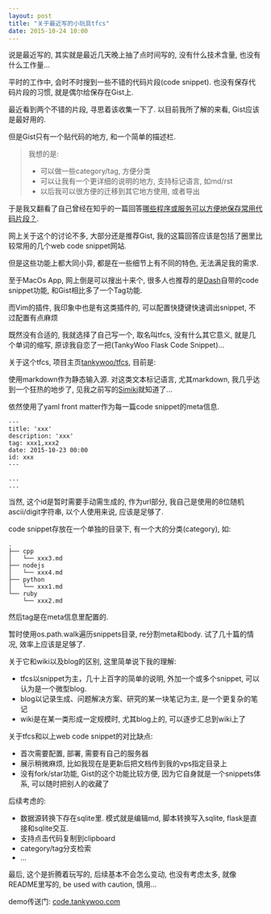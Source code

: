 ```yaml
---
layout: post
title: "关于最近写的小玩具tfcs"
date: 2015-10-24 10:00
---
```


说是最近写的, 其实就是最近几天晚上抽了点时间写的, 没有什么技术含量, 也没有什么工作量...

平时的工作中, 会时不时搜到一些不错的代码片段(code snippet). 也没有保存代码片段的习惯, 就是偶尔给保存在Gist上.

最近看到两个不错的片段, 寻思着该收集一下了. 以目前我所了解的来看, Gist应该是最好用的.

但是Gist只有一个贴代码的地方, 和一个简单的描述栏.

> 我想的是:
> 
> * 可以做一些category/tag, 方便分类
> * 可以让我有一个更详细的说明的地方, 支持标记语言, 如md/rst
> * 以后我可以很方便的迁移到其它地方使用, 或者导出

于是我又翻看了自己曾经在知乎的一篇回答[哪些程序或服务可以方便地保存常用代码片段？](http://www.zhihu.com/question/21003319/answer/16931276).

网上关于这个的讨论不多, 大部分还是推荐Gist, 我的这篇回答应该是包括了圈里比较常用的几个web code snippet网站.

但是这些功能上都大同小异, 都是在一些细节上有不同的特色, 无法满足我的需求.

至于MacOs App, 网上倒是可以搜出十来个, 很多人也推荐的是[Dash](https://kapeli.com/dash)自带的code snippet功能, 和Gist相比多了一个Tag功能.

而Vim的插件, 我印象中也是有这类插件的, 可以配置快捷键快速调出snippet, 不过配置有点麻烦

既然没有合适的, 我就选择了自己写一个, 取名叫tfcs, 没有什么其它意义, 就是几个单词的缩写, 原谅我自恋了一把(TankyWoo Flask Code Snippet)...

关于这个tfcs, 项目主页[tankywoo/tfcs](https://github.com/tankywoo/tfcs), 目前是:

使用markdown作为静态输入源. 对这类文本标记语言, 尤其markdown, 我几乎达到一个狂热的地步了, 见我之前写的[Simiki](http://simiki.org/)就知道了...

依然使用了yaml front matter作为每一篇code snippet的meta信息.

    ---
    title: 'xxx'
    description: 'xxx'
    tag: xxx1,xxx2
    date: 2015-10-23 00:00
    id: xxx
    ---

    ...
    ...

当然, 这个id是暂时需要手动需生成的, 作为url部分, 我自己是使用的8位随机ascii/digit字符串, 以个人使用来说, 应该是足够了.

code snippet存放在一个单独的目录下, 有一个大的分类(category), 如:

    .
    ├── cpp
    │   └── xxx3.md
    ├── nodejs
    │   └── xxx4.md
    ├── python
    │   └── xxx1.md
    └── ruby
        └── xxx2.md

然后tag是在meta信息里配置的.

暂时使用os.path.walk遍历snippets目录, re分割meta和body. 试了几十篇的情况, 效率上应该是足够了.

关于它和wiki以及blog的区别, 这里简单说下我的理解:

* tfcs以snippet为主，几十上百字的简单的说明, 外加一个或多个snippet, 可以认为是一个微型blog.
* blog以记录生成、问题解决方案、研究的某一块笔记为主, 是一个更复杂的笔记
* wiki是在某一类形成一定规模时, 尤其blog上的, 可以逐步汇总到wiki上了

关于tfcs和以上web code snippet的对比缺点:

* 首次需要配置, 部署, 需要有自己的服务器
* 展示稍微麻烦, 比如我现在是更新后把文档传到我的vps指定目录上
* 没有fork/star功能, Gist的这个功能比较方便, 因为它自身就是一个snippets体系, 可以随时把别人的收藏了

后续考虑的:

* 数据源转换下存在sqlite里. 模式就是编辑md, 脚本转换写入sqlite, flask是直接和sqlite交互.
* 支持点击代码复制到clipboard
* category/tag分支检索
* ...

最后, 这个是折腾着玩写的, 后续基本不会怎么变动, 也没有考虑太多, 就像README里写的, be used with caution, 慎用...

demo传送门: [code.tankywoo.com](http://code.tankywoo.com)
